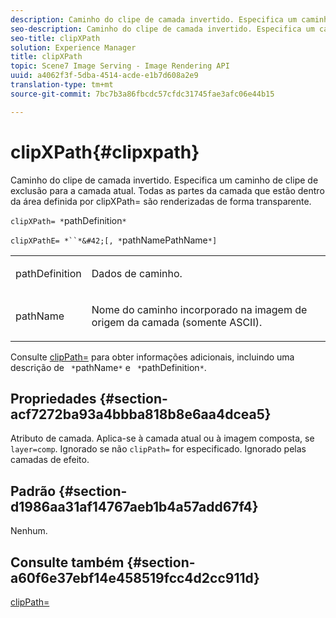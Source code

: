 ```yaml
---
description: Caminho do clipe de camada invertido. Especifica um caminho de clipe de exclusão para a camada atual. Todas as partes da camada que estão dentro da área definida por clipXPath= são renderizadas de forma transparente.
seo-description: Caminho do clipe de camada invertido. Especifica um caminho de clipe de exclusão para a camada atual. Todas as partes da camada que estão dentro da área definida por clipXPath= são renderizadas de forma transparente.
seo-title: clipXPath
solution: Experience Manager
title: clipXPath
topic: Scene7 Image Serving - Image Rendering API
uuid: a4062f3f-5dba-4514-acde-e1b7d608a2e9
translation-type: tm+mt
source-git-commit: 7bc7b3a86fbcdc57cfdc31745fae3afc06e44b15

---
```



# clipXPath{#clipxpath}

Caminho do clipe de camada invertido. Especifica um caminho de clipe de exclusão para a camada atual. Todas as partes da camada que estão dentro da área definida por clipXPath= são renderizadas de forma transparente.

`clipXPath= *`pathDefinition`*`

`clipXPathE= *``*&#42;[, *`pathNamePathName`*]`

<table id="simpletable_27AFC3A694874CF8B673460820EFD90D"> 
 <tr class="strow"> 
  <td class="stentry"> <p><span class="codeph"> <span class="varname"> pathDefinition</span></span> </p> </td> 
  <td class="stentry"> <p>Dados de caminho. </p></td> 
 </tr> 
 <tr class="strow"> 
  <td class="stentry"> <p><span class="codeph"> <span class="varname"> pathName</span></span> </p> </td> 
  <td class="stentry"> <p>Nome do caminho incorporado na imagem de origem da camada (somente ASCII). </p></td> 
 </tr> 
</table>

Consulte [clipPath=](../../../../../is-api/http-ref/image-serving-api-ref/c-http-protocol-reference/c-command-reference/r-clippath.md#reference-8139b1b52dc54749b51b109521ddf83d) para obter informações adicionais, incluindo uma descrição de ` *`pathName`*` e ` *`pathDefinition`*`.

## Propriedades {#section-acf7272ba93a4bbba818b8e6aa4dcea5}

Atributo de camada. Aplica-se à camada atual ou à imagem composta, se `layer=comp`. Ignorado se não `clipPath=` for especificado. Ignorado pelas camadas de efeito.

## Padrão {#section-d1986aa31af14767aeb1b4a57add67f4}

Nenhum.

## Consulte também {#section-a60f6e37ebf14e458519fcc4d2cc911d}

[clipPath=](../../../../../is-api/http-ref/image-serving-api-ref/c-http-protocol-reference/c-command-reference/r-clippath.md#reference-8139b1b52dc54749b51b109521ddf83d)
